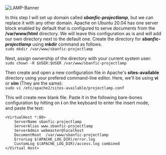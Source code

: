 ![LAMP-Banner](https://github.com/silviob99/Project-1-Web-Stack-Implementation-LAMP/assets/107585020/21c04ed6-3fba-4d45-b567-e4c9abfa2351)


In this step I will set up domain called _**sbanfic-projectlamp**_, but we can replace it with any other domain. 
Apache on Ubuntu 20.04 has one server block enabled by default that is configured to serve documents from the **/var/www/html** directory.
We will leave this configuration as is and will add our own directory next to the default one.
Create the directory for _**sbanfic-projectlamp**_ using **mkdir** command as follows.  
```sudo mkdir /var/www/sbanfic-projectlamp ``` 

Next, assign ownership of the directory with your current system user:  
```sudo chown -R $USER:$USER /var/www/sbanfic-projectlamp``` 

Then create and open a new configuration file in Apache's **sites-available** directory using your prefered command-line editor. Here, we'll be
using **vi** or **vim** (They are the same):  
```sudo vi /etc/apache2/sites-available/projectlamp.conf```  

This will create new blank file. Paste it in the following bare-bones configuration by hitting on **i** on the keyboard to enter the insert mode,  
and paste the text:  



```
<VirtualHost *:80>
    ServerName sbanfic-projectlamp
    ServerAlias www.sbanfic-projectlamp
    ServerAdmin webmaster@localhost  
    DocumentRoot  /var/www/sbanfic-projectlamp  
    ErrorLog $(APACHE_LOG_DIR)/error.log  
    CustomLog $(APACHE_LOG_DIR)/access.log combined 
</Virtual Host>
```


